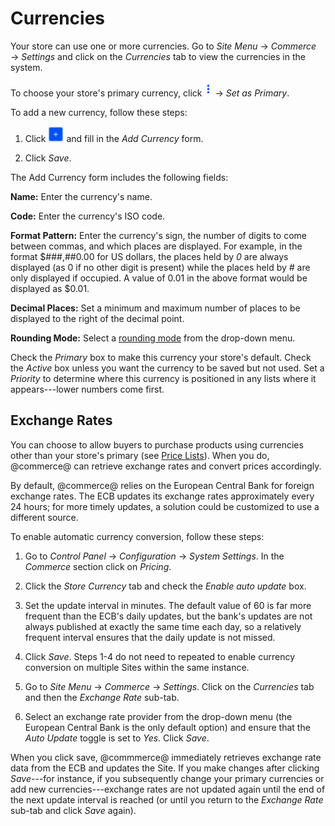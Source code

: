 # Currencies [](id=currencies)

Your store can use one or more currencies. Go to *Site Menu* &rarr; *Commerce*
&rarr; *Settings* and click on the *Currencies* tab to view the currencies in
the system.

To choose your store's primary currency, click 
![Options](../../images/icon-options.png) &rarr; *Set as Primary*.

To add a new currency, follow these steps:

1.  Click ![Add](../../images/icon-add.png) and fill in the *Add
    Currency* form.

2.  Click *Save*.

The Add Currency form includes the following fields:

**Name:** Enter the currency's name.

**Code:** Enter the currency's ISO code.

**Format Pattern:** Enter the currency's sign, the number of digits to come
between commas, and which places are displayed. For example, in the format
$###,##0.00 for US dollars, the places held by *0* are always displayed (as 0 if
no other digit is present) while the places held by *#* are only displayed if
occupied. A value of 0.01 in the above format would be displayed as $0.01.

**Decimal Places:** Set a minimum and maximum number of places to be
displayed to the right of the decimal point.

**Rounding Mode:** Select a 
[rounding mode](https://en.wikipedia.org/wiki/Rounding#Directed_rounding_to_an_integer)
from the drop-down menu.

Check the *Primary* box to make this currency your store's default. Check the
*Active* box unless you want the currency to be saved but not used. Set
a *Priority* to determine where this currency is positioned in any lists where
it appears---lower numbers come first.

## Exchange Rates [](id=exchange-rates)

You can choose to allow buyers to purchase products using currencies other than
your store's primary (see 
[Price Lists](/web/commerce/documentation/-/knowledge_base/1-0/price-lists)).
When you do, @commerce@ can retrieve exchange rates and convert prices
accordingly.

By default, @commerce@ relies on the European Central Bank for foreign exchange
rates. The ECB updates its exchange rates approximately every 24 hours; for more
timely updates, a solution could be customized to use a different source.

To enable automatic currency conversion, follow these steps:

1.  Go to *Control Panel* &rarr; *Configuration* &rarr; *System Settings*. In
    the *Commerce* section click on *Pricing*.

2.  Click the *Store Currency* tab and check the *Enable auto update* box.

3.  Set the update interval in minutes. The default value of 60 is far more
    frequent than the ECB's daily updates, but the bank's updates are not always
    published at exactly the same time each day, so a relatively frequent
    interval ensures that the daily update is not missed.

4.  Click *Save*. Steps 1-4 do not need to repeated to enable currency
    conversion on multiple Sites within the same instance.

5.  Go to *Site Menu* &rarr; *Commerce* &rarr; *Settings*. Click on the
    *Currencies* tab and then the *Exchange Rate* sub-tab.

6. Select an exchange rate provider from the drop-down menu (the European
   Central Bank is the only default option) and ensure that the *Auto Update*
   toggle is set to *Yes*. Click *Save*.

When you click save, @commmerce@ immediately retrieves exchange rate data from
the ECB and updates the Site. If you make changes after clicking *Save*---for
instance, if you subsequently change your primary currencies or add new
currencies---exchange rates are not updated again until the end of the next
update interval is reached (or until you return to the *Exchange Rate* sub-tab
and click *Save* again).
